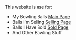 This website is use for:
- My Bowling Balls <a href="index.html"> Main Page</a>
- Balls i'm Selling <a href="Selling/index.html"> Selling Page</a>
- Balls I Have Sold <a href="Selling/Sold/index.html"> Sold Page</a>
- And Other Bowling Stuff